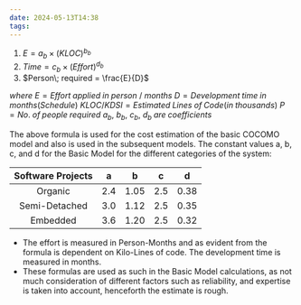 ```yaml
---
date: 2024-05-13T14:38
tags:
---
```

1. $E = a_b\times(KLOC)^{b_b}$
2. $Time = c_b\times(Effort)^{d_b}$
3. $Person\; required = \frac{E}{D}$

*where*
$E=Effort\;applied\;in\;person\: /\:months$
$D=Development\;time\;in\;months(Schedule)$
$KLOC/KDSI=Estimated\;Lines\;of\;Code(in\;thousands)$
$P=No.\;of\;people\;required$
${a_b,\: b_b,\: c_b,\: d_b}\; are \;coefficients$

The above formula is used for the cost estimation of the basic COCOMO model and also is used in the subsequent models. The constant values a, b, c, and d for the Basic Model for the different categories of the system:

| Software Projects |  a  |  b   |  c  |  d   |
|:-----------------:|:---:|:----:|:---:|:----:|
|      Organic      | 2.4 | 1.05 | 2.5 | 0.38 |
|   Semi-Detached   | 3.0 | 1.12 | 2.5 | 0.35 |
|     Embedded      | 3.6 | 1.20 | 2.5 | 0.32 |

- The effort is measured in Person-Months and as evident from the formula is dependent on Kilo-Lines of code. The development time is measured in months.
- These formulas are used as such in the Basic Model calculations, as not much consideration of different factors such as reliability, and expertise is taken into account, henceforth the estimate is rough.